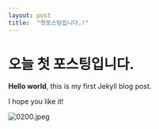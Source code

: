 ```yaml
---
layout: post
title:  "첫포스팅입니다.!"
---
```


# 오늘 첫 포스팅입니다.

**Hello world**, this is my first Jekyll blog post.

I hope you like it!



![0200.jpeg]({{site.url}}/_images/2023-07-19-first/14d9a77449594fe40ed18ed4d8d963a9467703b1.jpeg)
